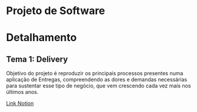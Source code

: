 # Projeto de Software

# Detalhamento

## Tema 1: Delivery

Objetivo do projeto é reproduzir os principais processos presentes numa aplicação de Entregas, compreendendo as dores e demandas necessárias para sustentar esse tipo de negócio, que vem crescendo cada vez mais nos últimos anos.

[Link Notion](https://www.notion.so/Produto-74c11cb08bc640d3858d0138b3a7c444)
